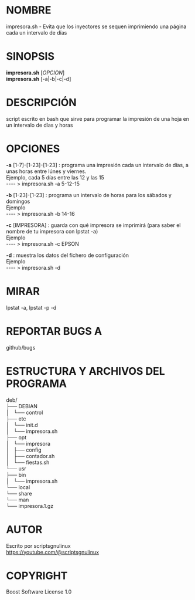 # NOMBRE

 impresora.sh - Evita que los inyectores se sequen
 imprimiendo una página cada un intervalo de días
 
# SINOPSIS
  **impresora.sh** [*OPCION*]  
  **impresora.sh** [-a|-b|-c|-d]
  
# DESCRIPCIÓN

  script escrito en bash que sirve para programar la impresión de una 
  hoja en un intervalo de días y horas
  
# OPCIONES

  **-a** [1-7]-[1-23]-[1-23]
  : programa una impresión cada un intervalo de días, a unas horas entre lúnes y viernes.  
  Ejemplo, cada 5 días entre las 12 y las 15  
  ---- > impresora.sh -a 5-12-15
  
  **-b** [1-23]-[1-23]
  : programa un intervalo de horas para los sábados y domingos  
  Ejemplo  
  ---- > impresora.sh -b 14-16
  
  **-c** [IMPRESORA]
  : guarda con qué impresora se imprimirá (para saber el nombre de tu impresora con lpstat -a)  
  Ejemplo  
  ---- > impresora.sh -c EPSON
  
  **-d**
  : muestra los datos del fichero de configuración  
  Ejemplo  
  ---- > impresora.sh -d
  
# MIRAR

  lpstat -a, lpstat -p -d
  
# REPORTAR BUGS A

  github/bugs  

  
# ESTRUCTURA Y ARCHIVOS DEL PROGRAMA

  deb/  
├── DEBIAN  
│   └── control  
├── etc  
│   └── init.d  
│       └── impresora.sh  
├── opt  
│   └── impresora  
│       ├── config  
│       ├── contador.sh  
│       └── fiestas.sh  
└── usr  
    ├── bin  
    │   └── impresora.sh  
    └── local  
        └── share  
            └── man  
                └── impresora.1.gz  
  
# AUTOR

  Escrito por scriptsgnulinux  
  https://youtube.com/@scriptsgnulinux
  
# COPYRIGHT

  Boost Software License 1.0
